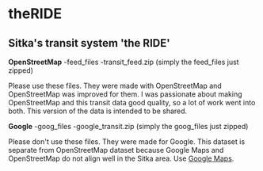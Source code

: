 # theRIDE
Sitka's transit system 'the RIDE'
------

**OpenStreetMap**
-feed_files
-transit_feed.zip (simply the feed_files just zipped)

Please use these files. They were made with OpenStreetMap and OpenStreetMap was improved for them. I was passionate about making OpenStreetMap and this transit data good quality, so a lot of work went into both. This version of the data is intended to be shared.

**Google**
-goog_files
-google_transit.zip (simply the goog_files just zipped)

Please don't use these files. They were made for Google. This dataset is separate from OpenStreetMap dataset because Google Maps and OpenStreetMap do not align well in the Sitka area. Use [Google Maps](https://www.google.com/maps/@57.0540593,-135.3292799,14z).
